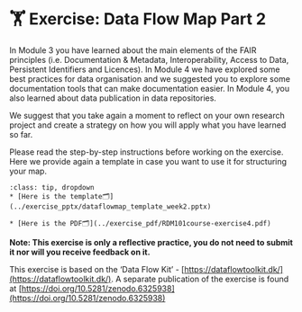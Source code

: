 # 🏋️ Exercise: Data Flow Map Part 2
In Module 3 you have learned about the main elements of the FAIR principles (i.e. Documentation & Metadata, Interoperability, Access to Data, Persistent Identifiers and Licences). In Module 4 we have explored some best practices for data organisation and we suggested you to explore some documentation tools that can make documentation easier. In Module 4, you also learned about data publication in data repositories.

We suggest that you take again a moment to reflect on your own research project and create a strategy on how you will apply what you have learned so far.

Please read the step-by-step instructions before working on the exercise. Here we provide again a template in case you want to use it for structuring your map.

```{admonition} Click here for downloading the files!
:class: tip, dropdown
* [Here is the template🗂️](../exercise_pptx/dataflowmap_template_week2.pptx)

* [Here is the PDF🗂](../exercise_pdf/RDM101course-exercise4.pdf)
```
**Note: This exercise is only a reflective practice, you do not need to submit it nor will you receive feedback on it.**


This exercise is based on the ‘Data Flow Kit’ - [https://dataflowtoolkit.dk/](https://dataflowtoolkit.dk/). A separate publication of the exercise is found at [https://doi.org/10.5281/zenodo.6325938](https://doi.org/10.5281/zenodo.6325938)
